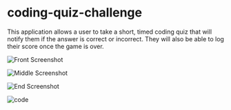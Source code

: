 # coding-quiz-challenge

This application allows a user to take a short, timed coding quiz that will notify them if the answer is correct or incorrect. They will also be able to log their score once the game is over. 

![Front Screenshot](https://user-images.githubusercontent.com/105738571/179091948-d8c5108c-a6ec-49c3-a0b3-54cb49ca9d4d.png)

![Middle Screenshot](https://user-images.githubusercontent.com/105738571/179091978-c7f9b63e-0538-4e78-a178-e047a42d8219.png)

![End Screenshot](https://user-images.githubusercontent.com/105738571/179092009-b0f1c682-c2dd-4f1c-ade2-9568e5a36055.png)

![code](https://user-images.githubusercontent.com/105738571/179092037-ac71fa79-9a20-47ca-9cf0-8661801e2db6.png)
